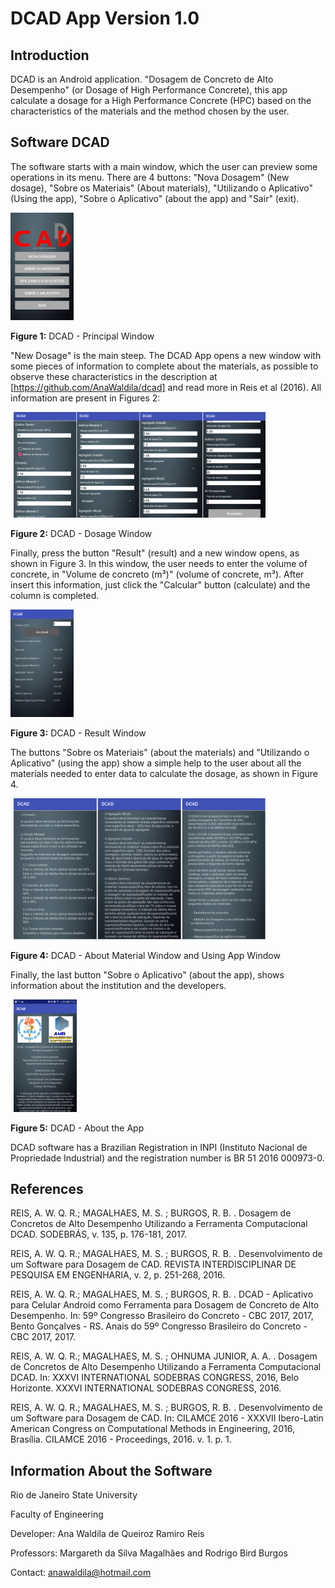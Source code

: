 # DCAD App Version 1.0

## Introduction

DCAD is an Android application. "Dosagem de Concreto de Alto Desempenho" (or Dosage of High Performance Concrete), this app calculate a dosage for a High Performance Concrete (HPC) based on the characteristics of the materials and the method chosen by the user. 

## Software DCAD

The software starts with a main window, which the user can preview some operations in its menu. There are 4 buttons: "Nova Dosagem" (New dosage), "Sobre os Materiais" (About materials), "Utilizando o Aplicativo" (Using the app), "Sobre o Aplicativo" (about the app) and "Sair" (exit).

<div>
<img src="Figures/01.png" width="20%">
</div>
<p>
 <b>Figure 1:</b> DCAD - Principal Window
</p>

"New Dosage" is the main steep. The DCAD App opens a new window with some pieces of information to complete about the materials, as possible to observe these characteristics in the description at [https://github.com/AnaWaldila/dcad] and read more in Reis et al (2016). All information are present in Figures 2:

<div>
<img src="Figures/11.png" width="80%" hspace="5">
</div>

<p>
 <b>Figure 2:</b> DCAD - Dosage Window
</p>

Finally, press the button "Result" (result) and a new window opens, as shown in Figure 3. In this window, the user needs to enter the volume of concrete, in "Volume de concreto (m³)" (volume of concrete, m³). After insert this information, just click the "Calcular" button (calculate) and the column is completed.

<div>
<img src="Figures/06.png" width="20%">
</div>
<p>
 <b>Figure 3:</b> DCAD - Result Window
</p>

The buttons "Sobre os Materiais" (about the materials) and "Utilizando o Aplicativo" (using the app) show a simple help to the user about all the materials needed to enter data to calculate the dosage, as shown in Figure 4.

<div>
<img src="Figures/12.png" width="80%" hspace="5">
</div>

<p>
 <b>Figure 4:</b> DCAD - About Material Window and Using App Window
</p>

Finally, the last button "Sobre o Aplicativo" (about the app), shows information about the institution and the developers.

<div>
<img src="Figures/10.png" width="20%" hspace="5">
</div>
<p>
 <b>Figure 5:</b> DCAD - About the App
</p>

DCAD software has a Brazilian Registration in INPI (Instituto Nacional de Propriedade Industrial) and the registration number is BR 51 2016 000973-0.

## References

REIS, A. W. Q. R.; MAGALHAES, M. S. ; BURGOS, R. B. . Dosagem de Concretos de Alto Desempenho Utilizando a Ferramenta Computacional DCAD. SODEBRÁS, v. 135, p. 176-181, 2017.

REIS, A. W. Q. R.; MAGALHAES, M. S. ; BURGOS, R. B. . Desenvolvimento de um Software para Dosagem de CAD. REVISTA INTERDISCIPLINAR DE PESQUISA EM ENGENHARIA, v. 2, p. 251-268, 2016.

REIS, A. W. Q. R.; MAGALHAES, M. S. ; BURGOS, R. B. . DCAD - Aplicativo para Celular Android como Ferramenta para Dosagem de Concreto de Alto Desempenho. In: 59º Congresso Brasileiro do Concreto - CBC 2017, 2017, Bento Gonçalves - RS. Anais do 59º Congresso Brasileiro do Concreto - CBC 2017, 2017.

REIS, A. W. Q. R.; MAGALHAES, M. S. ; OHNUMA JUNIOR, A. A. . Dosagem de Concretos de Alto Desempenho Utilizando a Ferramenta Computacional DCAD. In: XXXVI INTERNATIONAL SODEBRAS CONGRESS, 2016, Belo Horizonte. XXXVI INTERNATIONAL SODEBRAS CONGRESS, 2016.

REIS, A. W. Q. R.; MAGALHAES, M. S. ; BURGOS, R. B. . Desenvolvimento de um Software para Dosagem de CAD. In: CILAMCE 2016 - XXXVII Ibero-Latin American Congress on Computational Methods in Engineering, 2016, Brasília. CILAMCE 2016 - Proceedings, 2016. v. 1. p. 1.

## Information About the Software

Rio de Janeiro State University

Faculty of Engineering

Developer: Ana Waldila de Queiroz Ramiro Reis 

Professors: Margareth da Silva Magalhães and Rodrigo Bird Burgos

Contact: anawaldila@hotmail.com
